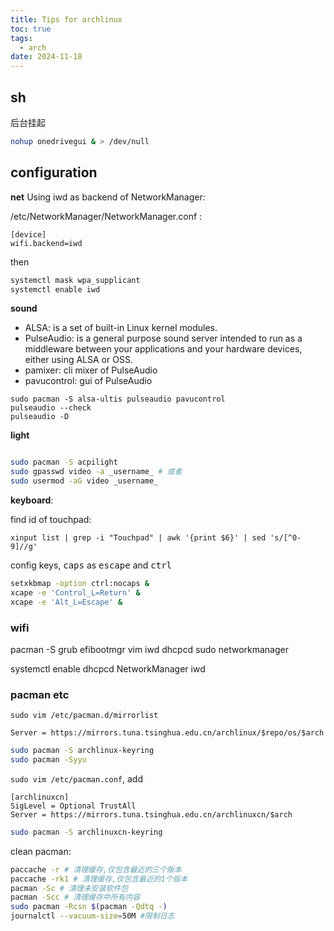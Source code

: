 ```yaml
---
title: Tips for archlinux 
toc: true
tags:
  - arch
date: 2024-11-18
---
```


## sh
后台挂起
```sh
nohup onedrivegui & > /dev/null
```

## configuration
**net**
Using iwd as backend of NetworkManager:

/etc/NetworkManager/NetworkManager.conf :
```
[device]
wifi.backend=iwd
```
then
```sh
systemctl mask wpa_supplicant
systemctl enable iwd
```

**sound**

- ALSA: is a set of built-in Linux kernel modules.
- PulseAudio: is a general purpose sound server intended to run as a middleware between your applications and your hardware devices, either using ALSA or OSS.
- pamixer: cli mixer of PulseAudio
- pavucontrol: gui of PulseAudio

```
sudo pacman -S alsa-ultis pulseaudio pavucontrol
pulseaudio --check
pulseaudio -D
```

**light**
```sh

sudo pacman -S acpilight
sudo gpasswd video -a _username_ # 或者
sudo usermod -aG video _username_
```

**keyboard**:

find id of touchpad:
```
xinput list | grep -i "Touchpad" | awk '{print $6}' | sed 's/[^0-9]//g'
```

config keys, <kbd>caps</kbd> as <kbd>escape</kbd> and <kbd>ctrl</kbd>
```sh
setxkbmap -option ctrl:nocaps &
xcape -e 'Control_L=Return' &
xcape -e 'Alt_L=Escape' &
```


### wifi

pacman -S grub efibootmgr vim iwd dhcpcd sudo networkmanager

systemctl enable dhcpcd NetworkManager iwd

### pacman etc

`sudo vim /etc/pacman.d/mirrorlist`

```
Server = https://mirrors.tuna.tsinghua.edu.cn/archlinux/$repo/os/$arch
```

```sh
sudo pacman -S archlinux-keyring
sudo pacman -Syyu
```

`sudo vim /etc/pacman.conf`, add

```
[archlinuxcn]
SigLevel = Optional TrustAll
Server = https://mirrors.tuna.tsinghua.edu.cn/archlinuxcn/$arch
```

```sh
sudo pacman -S archlinuxcn-keyring
```

clean pacman:

```sh
paccache -r # 清理缓存,仅包含最近的三个版本
paccache -rk1 # 清理缓存,仅包含最近的1个版本
pacman -Sc # 清理未安装软件包
pacman -Scc # 清理缓存中所有内容
sudo pacman -Rcsn $(pacman -Qdtq -)
journalctl --vacuum-size=50M #限制日志
```

